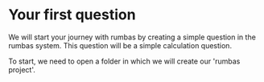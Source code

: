 # Your first question

We will start your journey with rumbas by creating a simple question in the rumbas system. This question will be a simple calculation question. 

To start, we need to open a folder in which we will create our 'rumbas project'. 